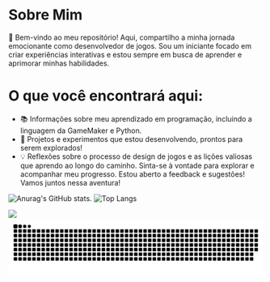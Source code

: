 # __Sobre Mim__
🎉 Bem-vindo ao meu repositório! Aqui, compartilho a minha jornada emocionante como desenvolvedor de jogos. Sou um iniciante focado em criar experiências interativas e estou sempre em busca de aprender e aprimorar minhas habilidades.

# __O que você encontrará aqui:__
- 📚 Informações sobre meu aprendizado em programação, incluindo a linguagem da GameMaker e Python.
- 🚀 Projetos e experimentos que estou desenvolvendo, prontos para serem explorados!
- 💡 Reflexões sobre o processo de design de jogos e as lições valiosas que aprendo ao longo do caminho.
Sinta-se à vontade para explorar e acompanhar meu progresso. Estou aberto a feedback e sugestões! Vamos juntos nessa aventura!

![Anurag's GitHub stats](https://github-readme-stats.vercel.app/api?username=0Sleap&show_icons=true&theme=dark).
![Top Langs](https://github-readme-stats.vercel.app/api/top-langs/?username=0Sleap&layout=compact&theme=dark)

<div> 
  <a href="https://asleap.itch.io/" target="_blank"><img src="https://img.shields.io/badge/Itch.io-FA5C5C?style=for-the-badge&logo=itchdotio&logoColor=white"></a>
</div>

<picture align="center">
  <source media="(prefers-color-scheme: dark)" srcset="https://raw.githubusercontent.com/mari4souza/mari4souza/output/github-contribution-grid-snake-dark.svg">
  <source media="(prefers-color-scheme: light)" srcset="https://raw.githubusercontent.com/mari4souza/mari4souza/output/github-contribution-grid-snake-dark.svg">
  <img align="center" alt="github contribution grid snake animation" src="https://raw.githubusercontent.com/mari4souza/mari4souza/output/github-contribution-grid-snake.svg">
</picture>
